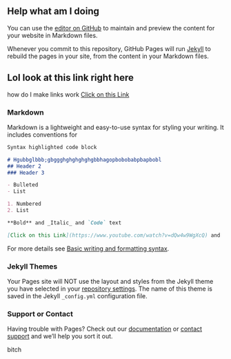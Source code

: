 ## Help what am I doing

You can use the [editor on GitHub](https://github.com/StarlightReactor/starlightreactor.github.io/edit/main/README.md) to maintain and preview the content for your website in Markdown files.

Whenever you commit to this repository, GitHub Pages will run [Jekyll](https://jekyllrb.com/) to rebuild the pages in your site, from the content in your Markdown files.

## Lol look at this link right here
how do I make links work [Click on this Link](https://www.youtube.com/watch?v=dQw4w9WgXcQ)

### Markdown
Markdown is a lightweight and easy-to-use syntax for styling your writing. It includes conventions for

```markdown
Syntax highlighted code block

# Hgubbglbbb;gbggghghghghghgbbhagopbobobabpbapbobl
## Header 2
### Header 3

- Bulleted
- List

1. Numbered
2. List

**Bold** and _Italic_ and `Code` text

[Click on this Link](https://www.youtube.com/watch?v=dQw4w9WgXcQ) and ![Image](src)
```

For more details see [Basic writing and formatting syntax](https://docs.github.com/en/github/writing-on-github/getting-started-with-writing-and-formatting-on-github/basic-writing-and-formatting-syntax).

### Jekyll Themes

Your Pages site will NOT use the layout and styles from the Jekyll theme you have selected in your [repository settings](https://github.com/StarlightReactor/starlightreactor.github.io/settings/pages). The name of this theme is saved in the Jekyll `_config.yml` configuration file.

### Support or Contact

Having trouble with Pages? Check out our [documentation](https://docs.github.com/categories/github-pages-basics/) or [contact support](https://support.github.com/contact) and we’ll help you sort it out.







bitch
